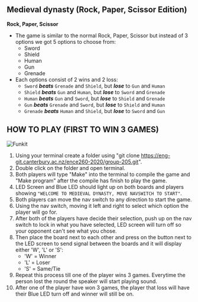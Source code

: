 ## Medieval dynasty (Rock, Paper, Scissor Edition)
**Rock, Paper, Scissor**
- The game is similar to the normal Rock, Paper, Scissor but instead 
of 3 options we got 5 options to choose from:
  - Sword
  - Shield
  - Human
  - Gun
  - Grenade
- Each options consist of 2 wins and 2 loss:
  - `Sword` ***beats*** `Grenade` and `Shield`, but ***lose*** to `Gun` and `Human`
  - `Shield` ***beats*** `Gun` and `Human`, but ***lose*** to `Sword` and `Grenade`
  - `Human` ***beats*** `Gun` and `Sword`, but ***lose*** to `Shield` and `Grenade`
  - `Gun` ***beats*** `Grenade` and `Sword`, but ***lose*** to `Shield` and `Human`
  - `Grenade` ***beats*** `Human` and `Shield`, but ***lose*** to `Sword` and `Gun`

## HOW TO PLAY (FIRST TO WIN 3 GAMES)
![Funkit](/uploads/49118eeb09db0da9e853500c14962bec/Funkit.jpg)
1.  Using your terminal create a folder using "git clone https://eng-git.canterbury.ac.nz/ence260-2020/group-205.git". 
2.  Double click on the folder and open terminal.
3.  Both players will type "Make" into the terminal to compile the game and "Make program" after the compile has finish to play the game.
4.  LED Screen and Blue LED should light up on both boards and players showing `"WELCOME TO MEDIEVAL DYNASTY, MOVE NAVSWITCH TO START"`.
5.  Both players can move the nav switch to any direction to start the game. 
6.  Using the nav switch, moving it left and right to select which option the player will go for.
7.  After both of the players have decide their selection, push up on the nav switch to lock in what you have selected, LED screen will turn off so your opponent can't see what you chose.
8.  Then place the board next to each other and press on the button next to the LED screen to send signal between the boards and it will display either 'W', 'L' or 'S':
    - 'W' = Winner
    - 'L' = Loser
    - 'S' = Same/Tie
9. Repeat this process till one of the player wins 3 games. Everytime the person lost the round the speaker will start playing sound.
10. After one of the player have won 3 games, the player that loss will have their Blue LED turn off and winner will still be on.

